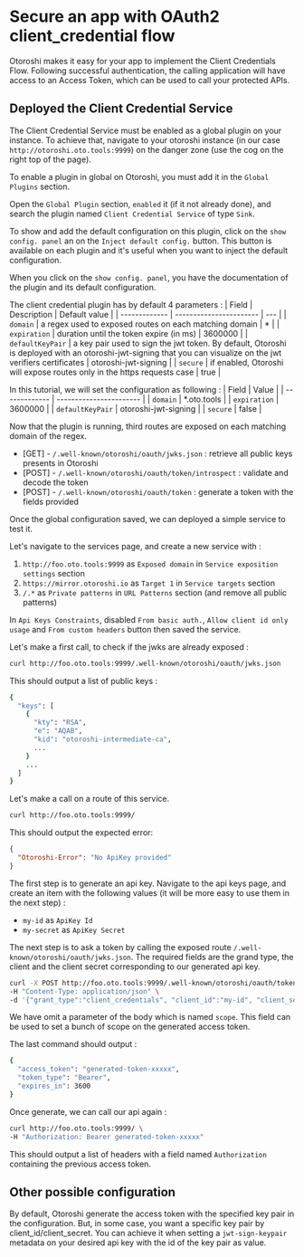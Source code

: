 # Secure an app with OAuth2 client_credential flow

Otoroshi makes it easy for your app to implement the Client Credentials Flow. Following successful authentication, the calling application will have access to an Access Token, which can be used to call your protected APIs.

## Deployed the Client Credential Service

The Client Credential Service must be enabled as a global plugin on your instance. To achieve that, navigate to your otoroshi instance (in our case `http://otoroshi.oto.tools:9999`) on the danger zone (use the cog on the right top of the page).

To enable a plugin in global on Otoroshi, you must add it in the `Global Plugins` section.

Open the `Global Plugin` section, `enabled` it (if it not already done), and search the plugin named `Client Credential Service` of type `Sink`.

To show and add the default configuration on this plugin, click on the `show config. panel` an on the `Inject default config.` button. This button is available on each plugin and it's useful when you want to inject the default configuration.

When you click on the `show config. panel`, you have the documentation of the plugin and its default configuration.

The client credential plugin has by default 4 parameters : 
| Field | Description | Default value |
| ------------- | ----------------------- | --- |
| `domain` | a regex used to exposed routes on each matching domain | * |
| `expiration` | duration until the token expire (in ms) | 3600000 |
| `defaultKeyPair` | a key pair used to sign the jwt token. By default, Otoroshi is deployed with an otoroshi-jwt-signing that you can visualize on the jwt verifiers certificates | otoroshi-jwt-signing |
| `secure` | if enabled, Otoroshi will expose routes only in the https requests case  | true |

In this tutorial, we will set the configuration as following : 
| Field | Value | 
| ------------- | ----------------------- |
| `domain` | *.oto.tools |
| `expiration` | 3600000 |
| `defaultKeyPair` | otoroshi-jwt-signing |
| `secure` | false |

Now that the plugin is running, third routes are exposed on each matching domain of the regex.

* [GET] - `/.well-known/otoroshi/oauth/jwks.json` : retrieve all public keys presents in Otoroshi
* [POST] - `/.well-known/otoroshi/oauth/token/introspect` : validate and decode the token 
* [POST] - `/.well-known/otoroshi/oauth/token` : generate a token with the fields provided

Once the global configuration saved, we can deployed a simple service to test it.

Let's navigate to the services page, and create a new service with : 
1. `http://foo.oto.tools:9999` as `Exposed domain` in `Service exposition settings` section
2. `https://mirror.otoroshi.io` as `Target 1` in `Service targets` section
3. `/.*` as `Private patterns` in `URL Patterns` section (and remove all public patterns)

In `Api Keys Constraints`, disabled `From basic auth.`, `Allow client id only usage` and `From custom headers` button then saved the service.

Let's make a first call, to check if the jwks are already exposed :

```sh
curl http://foo.oto.tools:9999/.well-known/otoroshi/oauth/jwks.json
```

This should output a list of public keys : 
```sh
{
  "keys": [
    {
      "kty": "RSA",
      "e": "AQAB",
      "kid": "otoroshi-intermediate-ca",
      ...
    }
    ...
  ]
}
``` 

Let's make a call on a route of this service. 

```sh
curl http://foo.oto.tools:9999/
```

This should output the expected error: 
```json
{
  "Otoroshi-Error": "No ApiKey provided"
}
```

The first step is to generate an api key. Navigate to the api keys page, and create an item with the following values (it will be more easy to use them in the next step) :
* `my-id` as `ApiKey Id`
* `my-secret` as `ApiKey Secret`

The next step is to ask a token by calling the exposed route `/.well-known/otoroshi/oauth/jwks.json`. The required fields are the grand type, the client and the client secret corresponding to our generated api key.

```sh
curl -X POST http://foo.oto.tools:9999/.well-known/otoroshi/oauth/token \
-H "Content-Type: application/json" \
-d '{"grant_type":"client_credentials", "client_id":"my-id", "client_secret":"my-secret"}'
```

We have omit a parameter of the body which is named `scope`. This field can be used to set a bunch of scope on the generated access token.

The last command should output : 
```sh
{
  "access_token": "generated-token-xxxxx",
  "token_type": "Bearer",
  "expires_in": 3600
}
```

Once generate, we can call our api again : 
```sh
curl http://foo.oto.tools:9999/ \
-H "Authorization: Bearer generated-token-xxxxx"
```

This should output a list of headers with a field named `Authorization` containing the previous access token.


## Other possible configuration

By default, Otoroshi generate the access token with the specified key pair in the configuration. But, in some case, you want a specific key pair by client_id/client_secret.
You can achieve it when setting a `jwt-sign-keypair` metadata on your desired api key with the id of the key pair as value. 
